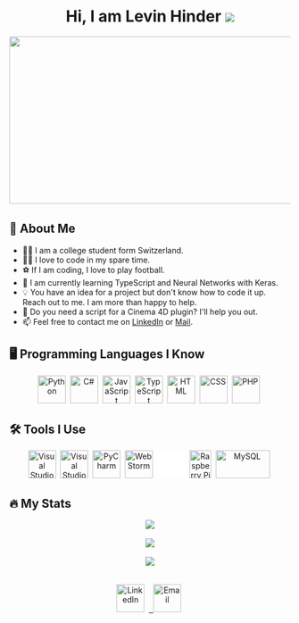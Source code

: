 <h1 align="center">Hi, I am Levin Hinder <img src="https://media.giphy.com/media/hvRJCLFzcasrR4ia7z/giphy.gif" width="30px"></h1>

<p align="center"><img src="https://media.giphy.com/media/dWesBcTLavkZuG35MI/giphy.gif" width="600" height="300"/></p>

## 👻 About Me
- 👨‍🎓 I am a college student form Switzerland.
- 👨‍💻 I love to code in my spare time.
- ⚽️ If I am coding, I love to play football.
- 🌱 I am currently learning TypeScript and Neural Networks with Keras.
- 💡 You have an idea for a project but don't know how to code it up. Reach out to me. I am more than happy to help.
- 🔌 Do you need a script for a Cinema 4D plugin? I'll help you out.
- 📫 Feel free to contact me on <a href="https://www.linkedin.com/in/levin-hinder-0584151b8/">LinkedIn</a> or <a href="mailto:levin.hinder.code@gmail.com">Mail</a>.

## 🖥 Programming Languages I Know
<p align="center">
  <img src="https://cdn.icon-icons.com/icons2/2107/PNG/512/file_type_python_icon_130221.png" title="Python" width="50" height="50"/>&nbsp;
  <img src="https://cdn.icon-icons.com/icons2/2415/PNG/512/csharp_original_logo_icon_146578.png" title="C#" width="50" height="50"/>&nbsp;
  <img src="https://cdn.icon-icons.com/icons2/2107/PNG/512/file_type_js_official_icon_130509.png" title="JavaScript" width="50" height="50"/>&nbsp;
  <img src="https://cdn.icon-icons.com/icons2/2107/PNG/512/file_type_typescript_official_icon_130107.png" title="TypeScript" width="50" height="50"/>&nbsp;
  <img src="https://cdn.icon-icons.com/icons2/2107/PNG/512/file_type_html_icon_130541.png" title="HTML" width="50" height="50"/>&nbsp;
  <img src="https://cdn.icon-icons.com/icons2/2107/PNG/512/file_type_css_icon_130661.png" title="CSS" width="50" height="50"/>&nbsp;
  <img src="https://cdn.icon-icons.com/icons2/2107/PNG/512/file_type_php_icon_130266.png" title="PHP" width="50" height="50"/>&nbsp;
</p>

## 🛠 Tools I Use
<p align="center">
  <img src="https://cdn.icon-icons.com/icons2/2107/PNG/512/file_type_vscode_icon_130084.png" title="Visual Studio Code" width="50" height="50"/>&nbsp;
  <img src="https://cdn.icon-icons.com/icons2/2107/PNG/512/file_type_sln_icon_130163.png" title="Visual Studio" width="50" height="50"/>&nbsp;
  <img src="https://upload.wikimedia.org/wikipedia/commons/thumb/1/1d/PyCharm_Icon.svg/640px-PyCharm_Icon.svg.png" title="PyCharm" width="50" height="50"/>&nbsp;
  <img src="https://upload.wikimedia.org/wikipedia/commons/c/c0/WebStorm_Icon.svg" title="WebStorm" width="50" height="50"/>&nbsp;
  <img src="https://github.com/LevinHinder/LevinHinder/blob/main/GitHub-Mark-Light-64px.png" title="GitHub" width="50" height="50"/>&nbsp;
  <img src="https://upload.wikimedia.org/wikipedia/de/c/cb/Raspberry_Pi_Logo.svg" title="Raspberry Pi" width="39.58" height="50"/>&nbsp;
  <img src="https://cdn.icon-icons.com/icons2/2699/PNG/512/mysql_official_logo_icon_169938.png" title="MySQL" width="96.24" height="50"/>&nbsp;
  <!-- <img src="https://upload.wikimedia.org/wikipedia/commons/4/4f/PhpMyAdmin_logo.svg" title="phpMyAdmin" width="89.71" height="50"/>&nbsp;
  <img src="https://upload.wikimedia.org/wikipedia/commons/thumb/0/01/FileZilla_logo.svg/1280px-FileZilla_logo.svg.png" title="FileZilla" width="50" height="50"/>&nbsp; -->
</p>


## 🔥 My Stats
<p align="center"><img src="https://github-readme-stats.vercel.app/api?username=LevinHinder&custom_title=My%20GitHub%20Stats&border_radius=10&border_color=c9cacc&show_icons=true&include_all_commits=true&title_color=ffffff&text_color=c9cacc&icon_color=1DDECB&bg_color=1E1E1E"/></p>
<p align="center"><img src="https://github-readme-stats.vercel.app/api/top-langs/?username=LevinHinder&layout=compact&border_radius=10&card_width=445&border_color=c9cacc&title_color=ffffff&text_color=c9cacc&bg_color=1E1E1E&custom_title=My%20Most%20Used%20Languages"/></p>
<p align="center"><img src="https://activity-graph.herokuapp.com/graph?username=LevinHinder&custom_title=My%20Contribution%20Graph&bg_color=1E1E1E&color=c9cacc&line=1DDECB&point=c9cacc&hide_border=false"/></p>



##
<p align="center">
  <a href="https://www.linkedin.com/in/levin-hinder-0584151b8/"><img src="https://cdn.icon-icons.com/icons2/99/PNG/512/linkedin_socialnetwork_17441.png" title="LinkedIn" width="50" height="50"/></a>&nbsp;
  <a href="<img src="https://cdn.icon-icons.com/icons2/1826/PNG/512/4202011emailgmaillogomailsocialsocialmedia-115677_115624.png" title="Email" width="50" height="50"/>&nbsp;
  <a href="mailto:levin.hinder.code@gmail.com"><img src="https://cdn.icon-icons.com/icons2/1826/PNG/512/4202011emailgmaillogomailsocialsocialmedia-115677_115624.png" title="Email" width="50" height="50"/></a>&nbsp;
</p>
